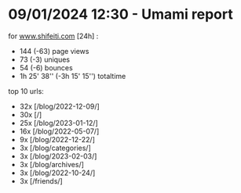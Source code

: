 # 09/01/2024 12:30 - Umami report
for www.shifeiti.com [24h] :

 - 144 (-63) page views
 - 73 (-3) uniques
 - 54 (-6) bounces
 - 1h 25' 38'' (-3h 15' 15'') totaltime


top 10 urls:
 - 32x [/blog/2022-12-09/]
 - 30x [/]
 - 25x [/blog/2023-01-12/]
 - 16x [/blog/2022-05-07/]
 - 9x [/blog/2022-12-22/]
 - 3x [/blog/categories/]
 - 3x [/blog/2023-02-03/]
 - 3x [/blog/archives/]
 - 3x [/blog/2022-10-24/]
 - 3x [/friends/]


